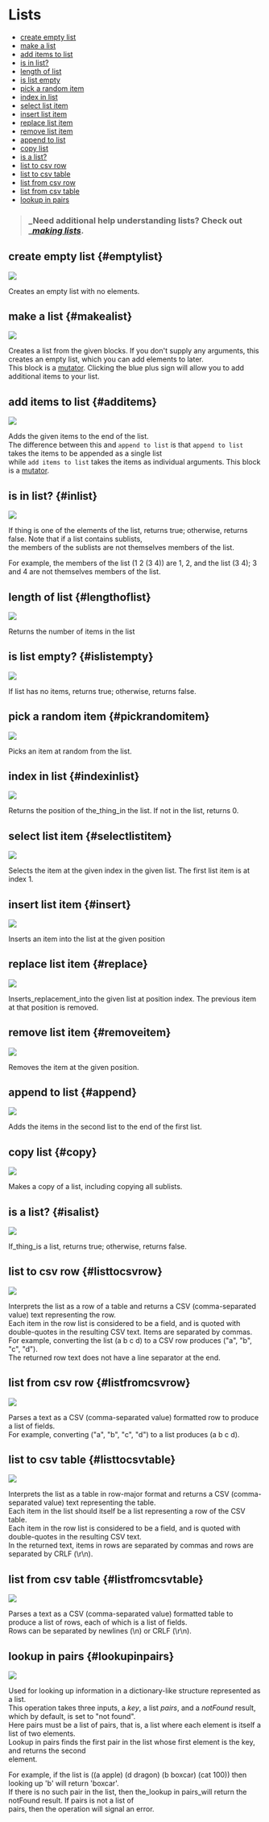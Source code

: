 # Lists

* [create empty list](lists.md#emptylist)
* [make a list](lists.md#makealist)
* [add items to list](lists.md#additems)
* [is in list?](lists.md#inlist)
* [length of list](lists.md#lengthoflist)
* [is list empty](lists.md#islistempty)
* [pick a random item](lists.md#pickrandomitem)
* [index in list](lists.md#indexinlist)
* [select list item](lists.md#selectlistitem)
* [insert list item](lists.md#insert)
* [replace list item](lists.md#replace)
* [remove list item](lists.md#removeitem)
* [append to list](lists.md#append)
* [copy list](lists.md#copy)
* [is a list?](lists.md#isalist)
* [list to csv row](lists.md#listtocsvrow)
* [list to csv table](lists.md#listtocsvtable)
* [list from csv row](lists.md#listfromcsvrow)
* [list from csv table](lists.md#listfromcsvtable)
* [lookup in pairs](lists.md#lookupinpairs)

> ### _Need additional help understanding lists? Check out _[_making lists_](http://appinventor.mit.edu/explore/ai2/support/concepts/lists.html).

## create empty list {#emptylist}

![](../.gitbook/assets/emptylist.png)

Creates an empty list with no elements.

## make a list {#makealist}

![](../.gitbook/assets/makealist.png)

Creates a list from the given blocks. If you don't supply any arguments, this creates an empty list, which you can add elements to later.  
This block is a [mutator](http://appinventor.mit.edu/explore/ai2/support/concepts/mutators.html). Clicking the blue plus sign will allow you to add additional items to your list.

## add items to list {#additems}

![](../.gitbook/assets/additems.png)

Adds the given items to the end of the list.  
The difference between this and `append to list` is that `append to list` takes the items to be appended as a single list  
while `add items to list` takes the items as individual arguments. This block is a [mutator](http://appinventor.mit.edu/explore/ai2/support/concepts/mutators.html).

## is in list? {#inlist}

![](../.gitbook/assets/inlist.png)

If thing is one of the elements of the list, returns true; otherwise, returns false. Note that if a list contains sublists,  
the members of the sublists are not themselves members of the list.

For example, the members of the list \(1 2 \(3 4\)\) are 1, 2, and the list \(3 4\); 3 and 4 are not themselves members of the list.

## length of list {#lengthoflist}

![](../.gitbook/assets/lengthoflist.png)

Returns the number of items in the list

## is list empty? {#islistempty}

![](../.gitbook/assets/islistempty.png)

If list has no items, returns true; otherwise, returns false.

## pick a random item {#pickrandomitem}

![](../.gitbook/assets/pickrandomitem.png)

Picks an item at random from the list.

## index in list {#indexinlist}

![](../.gitbook/assets/indexinlist.png)

Returns the position of the\_thing\_in the list. If not in the list, returns 0.

## select list item {#selectlistitem}

![](../.gitbook/assets/selectlistitem.png)

Selects the item at the given index in the given list. The first list item is at index 1.

## insert list item {#insert}

![](../.gitbook/assets/insert.png)

Inserts an item into the list at the given position

## replace list item {#replace}

![](../.gitbook/assets/replace.png)

Inserts\_replacement\_into the given list at position index. The previous item at that position is removed.

## remove list item {#removeitem}

![](../.gitbook/assets/removeitem.png)

Removes the item at the given position.

## append to list {#append}

![](../.gitbook/assets/append.png)

Adds the items in the second list to the end of the first list.

## copy list {#copy}

![](../.gitbook/assets/copy.png)

Makes a copy of a list, including copying all sublists.

## is a list? {#isalist}

![](../.gitbook/assets/isalist.png)

If\_thing\_is a list, returns true; otherwise, returns false.

## list to csv row {#listtocsvrow}

![](../.gitbook/assets/listtocsvrow.png)

Interprets the list as a row of a table and returns a CSV \(comma-separated value\) text representing the row.  
Each item in the row list is considered to be a field, and is quoted with double-quotes in the resulting CSV text. Items are separated by commas.  
For example, converting the list \(a b c d\) to a CSV row produces \("a", "b", "c", "d"\).  
The returned row text does not have a line separator at the end.

## list from csv row {#listfromcsvrow}

![](../.gitbook/assets/listfromcsvrow.png)

Parses a text as a CSV \(comma-separated value\) formatted row to produce a list of fields.  
For example, converting \("a", "b", "c", "d"\) to a list produces \(a b c d\).

## list to csv table {#listtocsvtable}

![](../.gitbook/assets/listtocsvtable.png)

Interprets the list as a table in row-major format and returns a CSV \(comma-separated value\) text representing the table.  
Each item in the list should itself be a list representing a row of the CSV table.  
Each item in the row list is considered to be a field, and is quoted with double-quotes in the resulting CSV text.  
In the returned text, items in rows are separated by commas and rows are separated by CRLF \(\r\n\).

## list from csv table {#listfromcsvtable}

![](../.gitbook/assets/listtocsvtable%20%281%29.png)

Parses a text as a CSV \(comma-separated value\) formatted table to produce a list of rows, each of which is a list of fields.  
Rows can be separated by newlines \(\n\) or CRLF \(\r\n\).

## lookup in pairs {#lookupinpairs}

![](../.gitbook/assets/lookupinpairs.png)

Used for looking up information in a dictionary-like structure represented as a list.  
This operation takes three inputs, a _key_, a list _pairs_, and a _notFound_ result, which by default, is set to "not found".  
Here pairs must be a list of pairs, that is, a list where each element is itself a list of two elements.  
Lookup in pairs finds the first pair in the list whose first element is the key, and returns the second  
element.

For example, if the list is \(\(a apple\) \(d dragon\) \(b boxcar\) \(cat 100\)\) then looking up 'b' will return 'boxcar'.  
If there is no such pair in the list, then the\_lookup in pairs\_will return the notFound result. If pairs is not a list of  
pairs, then the operation will signal an error.

